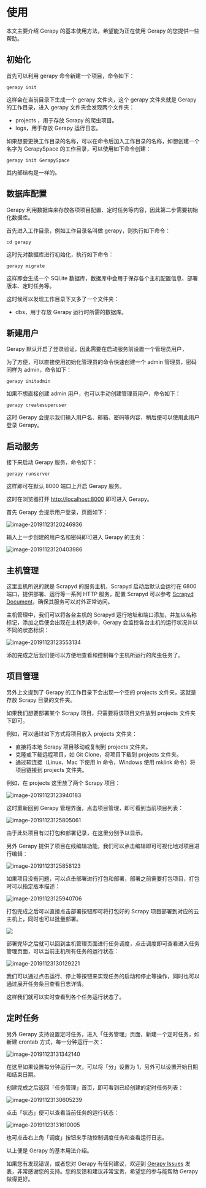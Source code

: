 # 使用

本文主要介绍 Gerapy 的基本使用方法，希望能为正在使用 Gerapy 的您提供一些帮助。

## 初始化

首先可以利用 gerapy 命令新建一个项目，命令如下：

```
gerapy init
```

这样会在当前目录下生成一个 gerapy 文件夹，这个 gerapy 文件夹就是 Gerapy 的工作目录，进入 gerapy 文件夹会发现两个文件夹：

* projects ，用于存放 Scrapy 的爬虫项目。
* logs，用于存放 Gerapy 运行日志。

如果想要更换工作目录的名称，可以在命令后加入工作目录的名称，如想创建一个名字为 GerapySpace 的工作目录，可以使用如下命令创建：

```
gerapy init GerapySpace
```

其内部结构是一样的。

## 数据库配置

Gerapy 利用数据库来存放各项项目配置、定时任务等内容，因此第二步需要初始化数据库。

首先进入工作目录，例如工作目录名叫做 gerapy，则执行如下命令：

```
cd gerapy
```

这时先对数据库进行初始化，执行如下命令：

```
gerapy migrate
```

这样即会生成一个 SQLite 数据库，数据库中会用于保存各个主机配置信息、部署版本、定时任务等。

这时候可以发现工作目录下又多了一个文件夹：

* dbs，用于存放 Gerapy 运行时所需的数据库。

## 新建用户

Gerapy 默认开启了登录验证，因此需要在启动服务前设置一个管理员用户，

为了方便，可以直接使用初始化管理员的命令快速创建一个 admin 管理员，密码同样为 admin，命令如下：

```
gerapy initadmin
```

如果不想直接创建 admin 用户，也可以手动创建管理员用户，命令如下：

```
gerapy createsuperuser
```

这时 Gerapy 会提示我们输入用户名、邮箱、密码等内容，稍后便可以使用此用户登录 Gerapy。

## 启动服务

接下来启动 Gerapy 服务，命令如下：

```
gerapy runserver
```

这样即可在默认 8000 端口上开启 Gerapy 服务。

这时在浏览器打开 [http://localhost:8000](http://localhost:8000) 即可进入 Gerapy。

首先 Gerapy 会提示用户登录，页面如下：

![image-20191123120246936](https://qiniu.cuiqingcai.com/2019-11-23-040248.png)

输入上一步创建的用户名和密码即可进入 Gerapy 的主页：

![image-20191123120403986](https://qiniu.cuiqingcai.com/2019-11-23-040405.png)

## 主机管理

这里主机所说的就是 Scrapyd 的服务主机，Scrapyd 启动后默认会运行在 6800 端口，提供部署、运行等一系列 HTTP 服务，配置 Scrapyd 可以参考 [Scrapyd Document](https://scrapyd.readthedocs.io/)，确保其服务可以对外正常访问。

主机管理中，我们可以将各台主机的 Scrapyd 运行地址和端口添加，并加以名称标记，添加之后便会出现在主机列表中，Gerapy 会监控各台主机的运行状况并以不同的状态标识：

![image-20191123123553134](https://qiniu.cuiqingcai.com/2019-11-23-044017.png)

添加完成之后我们便可以方便地查看和控制每个主机所运行的爬虫任务了。

## 项目管理

另外上文提到了 Gerapy 的工作目录下会出现一个空的 projects 文件夹，这就是存放 Scrapy 目录的文件夹。

如果我们想要部署某个 Scrapy 项目，只需要将该项目文件放到 projects 文件夹下即可。

例如，可以通过如下方式将项目放入 projects 文件夹：

* 直接将本地 Scrapy 项目移动或复制到 projects 文件夹。 
* 克隆或下载远程项目，如 Git Clone，将项目下载到 projects 文件夹。
* 通过软连接（Linux、Mac 下使用 ln 命令，Windows 使用 mklink 命令）将项目链接到 projects 文件夹。

例如，在 projects 这里放了两个 Scrapy 项目：

![image-20191123123940183](https://qiniu.cuiqingcai.com/2019-11-23-043941.png)

这时重新回到 Gerapy 管理界面，点击项目管理，即可看到当前项目列表：

![image-20191123125805061](https://qiniu.cuiqingcai.com/2019-11-23-045806.png)

由于此处项目有过打包和部署记录，在这里分别予以显示。

另外 Gerapy 提供了项目在线编辑功能，我们可以点击编辑即可可视化地对项目进行编辑：

![image-20191123125858123](https://qiniu.cuiqingcai.com/2019-11-23-045859.png)

如果项目没有问题，可以点击部署进行打包和部署，部署之前需要打包项目，打包时可以指定版本描述：

![image-20191123125940706](https://qiniu.cuiqingcai.com/2019-11-23-045942.png)

打包完成之后可以直接点击部署按钮即可将打包好的 Scrapy 项目部署到对应的云主机上，同时也可以批量部署。

![](https://qiniu.cuiqingcai.com/2019-11-23-050019.png)

部署完毕之后就可以回到主机管理页面进行任务调度，点击调度即可查看进入任务管理页面，可以当前主机所有任务的运行状态：

![image-20191123130129221](https://qiniu.cuiqingcai.com/2019-11-23-050130.png)

我们可以通过点击运行、停止等按钮来实现任务的启动和停止等操作，同时也可以通过展开任务条目查看日志详情。

这样我们就可以实时查看到各个任务运行状态了。

## 定时任务

另外 Gerapy 支持设置定时任务，进入「任务管理」页面，新建一个定时任务，如新建 crontab 方式，每一分钟运行一次：

![image-20191123131342140](https://qiniu.cuiqingcai.com/2019-11-23-051343.png)

在这里如果设置每分钟运行一次，可以将「分」设置为 1，另外可以设置开始日期和结束日期。

创建完成之后返回「任务管理」首页，即可看到已经创建的定时任务列表：

![image-20191123130605239](https://qiniu.cuiqingcai.com/2019-11-23-050606.png)

点击「状态」便可以查看当前任务的运行状态：

![image-20191123131610005](https://qiniu.cuiqingcai.com/2019-11-23-051611.png)

也可点击右上角「调度」按钮来手动控制调度任务和查看运行日志。

以上便是 Gerapy 的基本用法介绍。

如果您有发现错误，或者您对 Gerapy 有任何建议，欢迎到 [Gerapy Issues](https://github.com/Gerapy/Gerapy/issues) 发表，非常感谢您的支持。您的反馈和建议非常宝贵，希望您的参与能帮助 Gerapy 做得更好。

